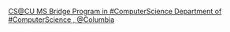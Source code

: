 [CS@CU MS Bridge Program in #ComputerScience   Department of #ComputerScience , @Columbia](https://qi.tc/qi/115097)